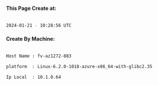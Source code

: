
   
#### This Page Create at:

```bash

2024-01-21 - 10:28:56 UTC

```

#### Create By Machine:

```bash

Host Name : fv-az1272-883

platform  : Linux-6.2.0-1018-azure-x86_64-with-glibc2.35

Ip Local  : 10.1.0.64

```

